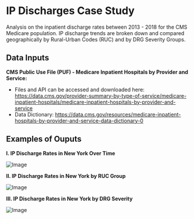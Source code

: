 # IP Discharges Case Study
Analysis on the inpatient discharge rates between 2013 - 2018 for the CMS Medicare population. IP discharge trends are broken down and compared geographically by Rural-Urban Codes (RUC) and by DRG Severity Groups.

## Data Inputs
<b>CMS Public Use File (PUF) - Medicare Inpatient Hospitals by Provider and Service:</b> <br>
* Files and API can be accessed and downloaded here: <h>https://data.cms.gov/provider-summary-by-type-of-service/medicare-inpatient-hospitals/medicare-inpatient-hospitals-by-provider-and-service</h>
* Data Dictionary: <h>https://data.cms.gov/resources/medicare-inpatient-hospitals-by-provider-and-service-data-dictionary-0</h>

## Examples of Ouputs
<b>I. IP Discharge Rates in New York Over Time</b><br>

![Image](https://github.com/user-attachments/assets/981c42d9-0229-4494-a241-83754c5920bf)


<b>II. IP Discharge Rates in New York by RUC Group</b><br>

![Image](https://github.com/user-attachments/assets/0bbf87ae-f996-4cef-9d0c-d74cc3fef3c9)


<b>III. IP Discharge Rates in New York by DRG Severity</b><br>

![Image](https://github.com/user-attachments/assets/307bfabb-f37d-42da-835a-e3710718ae03)
